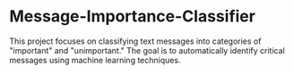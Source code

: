# Message-Importance-Classifier
This project focuses on classifying text messages into categories of "important" and "unimportant." The goal is to automatically identify critical messages using machine learning techniques.
